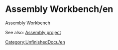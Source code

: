 # Assembly Workbench/en
Assembly Workbench‏‎

See also: [Assembly project](Assembly_project.md)



[Category:UnfinishedDocu/en](Category:UnfinishedDocu/en.md)
